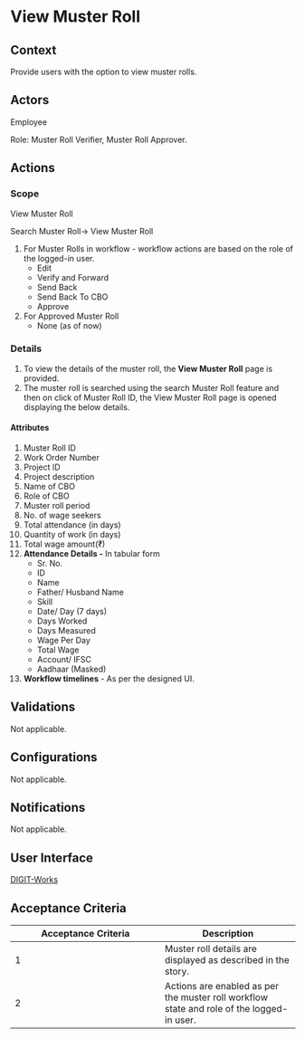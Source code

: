# View Muster Roll

## Context

Provide users with the option to view muster rolls.

## Actors

Employee

Role: Muster Roll Verifier, Muster Roll Approver.

## Actions

### Scope

View Muster Roll

Search Muster Roll→ View Muster Roll

1. For Muster Rolls in workflow - workflow actions are based on the role of the logged-in user.
   * Edit
   * Verify and Forward
   * Send Back
   * Send Back To CBO
   * Approve
2. For Approved Muster Roll
   * None (as of now)

### Details

1. To view the details of the muster roll, the **View Muster Roll** page is provided.
2. The muster roll is searched using the search Muster Roll feature and then on click of Muster Roll ID, the View Muster Roll page is opened displaying the below details.

#### Attributes

1. Muster Roll ID
2. Work Order Number
3. Project ID
4. Project description
5. Name of CBO
6. Role of CBO
7. Muster roll period
8. No. of wage seekers
9. Total attendance (in days)
10. Quantity of work (in days)
11. Total wage amount(₹)
12. **Attendance Details -** In tabular form
    * Sr. No.
    * ID
    * Name
    * Father/ Husband Name
    * Skill
    * Date/ Day (7 days)
    * Days Worked
    * Days Measured
    * Wage Per Day
    * Total Wage
    * Account/ IFSC
    * Aadhaar (Masked)
13. **Workflow timelines** - As per the designed UI.

## Validations

Not applicable.

## Configurations

Not applicable.

## Notifications

Not applicable.

## User Interface

[<img src="https://static.figma.com/uploads/b6df2735e4cb368306acf5480b50f96e69f96099" alt="" data-size="line">DIGIT-Works](https://www.figma.com/file/M2P3O9WlKtxuLCjQKxLLDg/DIGIT-Works?node-id=3290%3A35413\&t=cbmvGs4oGd2vjDTA-4)

## Acceptance Criteria

<table><thead><tr><th width="249">Acceptance Criteria</th><th>Description</th></tr></thead><tbody><tr><td>1</td><td>Muster roll details are displayed as described in the story.</td></tr><tr><td>2</td><td>Actions are enabled as per the muster roll workflow state and role of the logged-in user.</td></tr></tbody></table>

